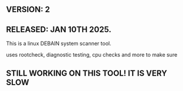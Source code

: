 VERSION: 2
-------
RELEASED: JAN 10TH 2025.
-------
This is a linux DEBAIN system scanner tool.

uses rootcheck, diagnostic testing, cpu checks and more to make sure 

STILL WORKING ON THIS TOOL! IT IS VERY SLOW 
---------
